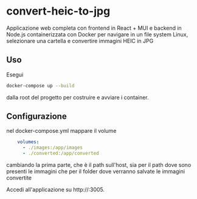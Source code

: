 # convert-heic-to-jpg

Applicazione web completa con frontend in React + MUI e backend in Node.js containerizzata con Docker per navigare in un file system Linux, selezionare una cartella e convertire immagini HEIC in JPG

## Uso

Esegui 
```bash
docker-compose up --build
```
dalla root del progetto per costruire e avviare i container.

## Configurazione

nel docker-compose.yml mappare il volume

```yaml
    volumes:
      - ./images:/app/images
      - ./converted:/app/converted
```

cambiando la prima parte, che è il path sull'host, sia per il path dove sono presenti le immagini che per il folder dove verranno salvate le immagini convertite

Accedi all'applicazione su http://<host>:3005.
